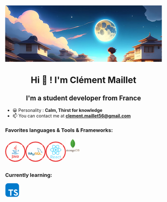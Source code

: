![MasterHead](./Fond.jpg)
<link rel="stylesheet" type="text/css" href="styles.css">
<section class="seperator-wrapper">
  <div class="seperator gradient">
  </div>
</section>

<h1 align="center">Hi 👋 ! I'm Clément Maillet</h1>
<h2 align="center">I'm a student developer from France</h3>

- 😀 Personality : **Calm, Thirst for knowledge**
- 📫 You can contact me at **clement.maillet56@gmail.com**

<h3 align="left" class="fav">Favorites languages & Tools & Frameworks:</h3>
<div style="text-align: left;display:flex;">
<a href="https://www.java.com/" target="_blank" rel="noreferrer" style="display: inline-block; background-color: white; padding: 7px; margin-top: 10px; margin-bottom: 10px; border: 3px solid; border-radius: 50%;border-color:#eb3636;">
    <img src="https://raw.githubusercontent.com/devicons/devicon/master/icons/java/java-original-wordmark.svg" alt="java" style="vertical-align: middle; width: 45px; height: 45px;">
</a>

<a href="https://www.mysql.com/" target="_blank" rel="noreferrer" style="display: inline-block; background-color: white; padding: 7px; margin-top: 10px; margin-bottom: 10px; border: 3px solid; border-radius: 50%;border-color:#eb3636;">
    <img src="https://raw.githubusercontent.com/devicons/devicon/master/icons/mysql/mysql-original-wordmark.svg" alt="mysql" style="vertical-align: middle; width: 45px; height: 45px;">
</a>

<a href="https://reactjs.org/" target="_blank" rel="noreferrer" style="display: inline-block; background-color: white; padding: 7px; margin-top: 10px; margin-bottom: 10px; border: 3px solid; border-radius: 50%;border-color:#eb3636;">
    <img src="https://raw.githubusercontent.com/devicons/devicon/master/icons/react/react-original-wordmark.svg" alt="react" style="vertical-align: middle; width: 45px; height: 45px;">
</a>
    <a href="https://www.mongodb.com/" target="_blank" rel="noreferrer" class="element">
        <img src="https://raw.githubusercontent.com/devicons/devicon/master/icons/mongodb/mongodb-original-wordmark.svg" alt="mongodb" style="vertical-align: middle; width: 45px; height: 45px;">
    </a>
</div>

<h3 align="left" class="current">Currently learning:</h3>
<div style="text-align: left;" id="current">
<a href="https://www.typescriptlang.org/" target="_blank" rel="noreferrer" style="border-radius: 50%" class="element">
    <img src="https://raw.githubusercontent.com/devicons/devicon/master/icons/typescript/typescript-original.svg"
        alt="typescript" style="height:45px;width:45px;vertical-align: middle;border-radius: 25%">
</a>
</div>
